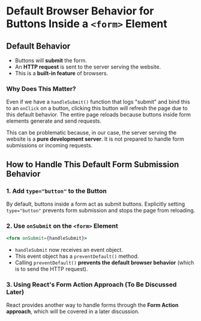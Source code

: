 # Default Browser Behavior for Buttons Inside a `<form>` Element

## Default Behavior
- Buttons will **submit** the form.
- An **HTTP request** is sent to the server serving the website.
- This is a **built-in feature** of browsers.

### Why Does This Matter?
Even if we have a `handleSubmit()` function that logs "submit" and bind this to an `onClick` on a button, clicking this button will refresh the page due to this default behavior. The entire page reloads because buttons inside form elements generate and send requests.

This can be problematic because, in our case, the server serving the website is a **pure development server**. It is not prepared to handle form submissions or incoming requests.

## How to Handle This Default Form Submission Behavior

### 1. **Add `type="button"` to the Button**
By default, buttons inside a form act as submit buttons. Explicitly setting `type="button"` prevents form submission and stops the page from reloading.

### 2. **Use `onSubmit` on the `<form>` Element**
```jsx
<form onSubmit={handleSubmit}>
```
- `handleSubmit` now receives an event object.
- This event object has a `preventDefault()` method.
- Calling `preventDefault()` **prevents the default browser behavior** (which is to send the HTTP request).

### 3. **Using React's Form Action Approach (To Be Discussed Later)**
React provides another way to handle forms through the **Form Action approach**, which will be covered in a later discussion.


